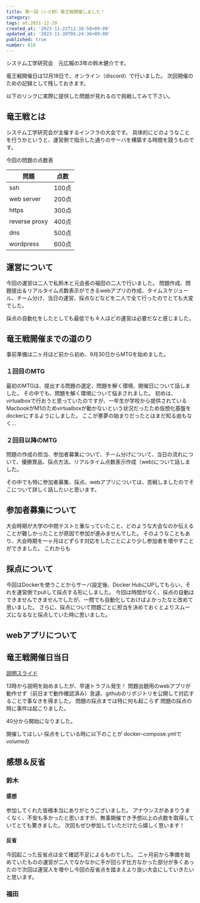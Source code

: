 ```yaml
---
title: 第一回（シス研）竜王戦開催しました！
category:
tags: at:2021-12-20
created_at: '2023-11-22T12:38:58+09:00'
updated_at: '2023-11-30T05:24:36+09:00'
published: true
number: 818
---
```


システム工学研究会　元広報の3年の鈴木健介です。

竜王戦開催日は12月18日で、オンライン（discord）で行いました。
次回開催のための記録として残しておきます。

以下のリンクに実際に提供した問題が見れるので挑戦してみて下さい。

## 竜王戦とは

システム工学研究会が主催するインフラの大会です。
具体的にどのようなことを行うかというと、運営側で指示した通りのサーバを構築する時間を競うものです。

今回の問題の点数表

| 問題 | 点数 |
| --- | --- |
| ssh | 100点 |
| web server | 200点 |
| https | 300点 |
| reverse proxy | 400点 |
| dns | 500点 |
| wordpress | 600点 |

## 運営について

今回の運営は二人で私鈴木と元会長の福田の二人で行いました。
問題作成、問題提出＆リアルタイム点数表示ができるwebアプリの作成、タイムスケジュール、チーム分け、当日の運営、採点などなどを二人で全て行ったのでとても大変でした。

採点の自動化をしたとしても最低でも４人ほどの運営は必要だなと感じました。

## 竜王戦開催までの道のり

事前準備は二ヶ月ほど前から初め、9月30日からMTGを始めました。

### １回目のMTG

最初のMTGは、提出する問題の選定、問題を解く環境、開催日について話しました。
その中でも、問題を解く環境について悩まされました。
初めは、virtualboxで行おうと思っていたのですが、一年生が学校から提供されているMacbookがM1のためvirtualboxが動かないという状況だったため仮想化基盤をdockerにするようにしました。
ここが悪夢の始まりだったとはまだ知る由もなく...

### ２回目以降のMTG

問題の作成の担当、参加者募集について、チーム分けについて、当日の流れについて、優勝賞品、採点方法、リアルタイム点数表示作成（web)について話しました。

その中でも特に参加者募集、採点、webアプリについては、苦戦しましたのでそこについて詳しく話したいと思います。

## 参加者募集について

大会時期が大学の中間テストと重なっていたこと、どのような大会なのか伝えることが難しかったことが原因で参加が進みませんでした。
そのようなこともあり、大会時期を一ヶ月ほどずらす対応をしたことにより少し参加者を増やすことができました。
これからも

## 採点について

今回はDockerを使うことからサーバ設定後、Docker HubにUPしてもらい、それを運営側でpullして採点する形にしました。
今回は時間がなく、採点の自動はできませんできませんでしたが、一問でも自動化しておけばよかったなと改めて思いました。
さらに、採点について問題ごとに担当を決めておくとよりスムーズになるなと採点していた時に思いました。

## webアプリについて

## 竜王戦開催日当日

[説明スライド](https://docs.google.com/presentation/d/1yfmtCQqrpS8bWzjxPH4Q-PpN5fhzQwOezdNe8u19fQo/edit?usp=sharing)

13時から説明を始めましたが、早速トラブル発生！
問題出題用のwebアプリが動作せず（前日まで動作確認済み）急遽、githubのリポジトリを公開して対応することで事なきを得ました。
問題の採点までは特に何も起こらず
問題の採点の時に事件は起こりました。

40分から開始になりました。

開催してほしい
採点をしている時に以下のことが
docker-compose.ymlでvolumeの

## 感想＆反省

### 鈴木

#### 感想
参加してくれた皆様本当にありがとうございました。
アナウンスがあまりうまくなく、不安も多かったと思いますが、無事開催でき予想以上の点数を取得していてとても驚きました。
次回もぜひ参加していただけたら嬉しく思います！
#### 反省
今回起こった反省点は全て確認不足によるものでした。
二ヶ月前から準備を始めていたものの運営が二人でなかなかに手が回らず仕方なかった部分が多くあったので次回は運営人を増やし今回の反省点を踏まえより良い大会にしていきたいと思います。

### 福田

